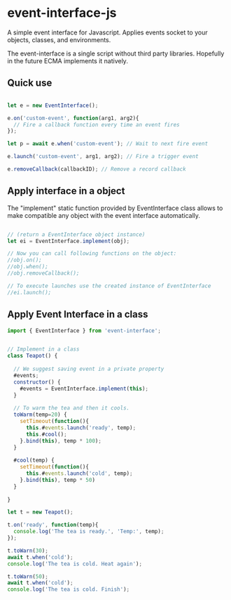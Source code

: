 # event-interface-js
A simple event interface for Javascript.  Applies events socket to your objects, classes, and environments.

The event-interface is a single script without third party libraries.
Hopefully in the future ECMA implements it natively.

## Quick use

```Javascript

let e = new EventInterface();

e.on('custom-event', function(arg1, arg2){
  // Fire a callback function every time an event fires
});

let p = await e.when('custom-event'); // Wait to next fire event

e.launch('custom-event', arg1, arg2); // Fire a trigger event

e.removeCallback(callbackID); // Remove a record callback

```

## Apply interface in a object

The "implement" static function provided by EventInterface class allows to make compatible any object with the event interface automatically. 

```Javascript

// (return a EventInterface object instance)
let ei = EventInterface.implement(obj);

// Now you can call following functions on the object:
//obj.on();
//obj.when();
//obj.removeCallback();

// To execute launches use the created instance of EventInterface
//ei.launch();

```

## Apply Event Interface in a class

```Javascript
import { EventInterface } from 'event-interface';


// Implement in a class
class Teapot() {
  
  // We suggest saving event in a private property
  #events;
  constructor() {
    #events = EventInterface.implement(this);
  }
  
  // To warm the tea and then it cools.
  toWarm(temp=20) {
    setTimeout(function(){
      this.#events.launch('ready', temp);
      this.#cool();
    }.bind(this), temp * 100);
  }
  
  #cool(temp) {
    setTimeout(function(){
      this.#events.launch('cold', temp);   
    }.bind(this), temp * 50)
  }
  
}

let t = new Teapot();

t.on('ready', function(temp){
  console.log('The tea is ready.', 'Temp:', temp);
});

t.toWarn(30);
await t.when('cold');
console.log('The tea is cold. Heat again');

t.toWarn(50);
await t.when('cold');
console.log('The tea is cold. Finish');

```
